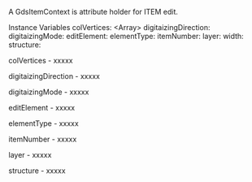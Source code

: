 A GdsItemContext is attribute holder for ITEM edit.

Instance Variables
	colVertices:		<Array<Point>>
	digitaizingDirection:		<Symbol>
	digitaizingMode:		<Symbol>
	editElement:		<GdsElement>
	elementType:		<Symbol>
	itemNumber:		<SmallInteger>
	layer:		<SmallInteger>
	width:		<Float>
	structure:		<GdsStructure>

colVertices
	- xxxxx

digitaizingDirection
	- xxxxx

digitaizingMode
	- xxxxx

editElement
	- xxxxx

elementType
	- xxxxx

itemNumber
	- xxxxx

layer
	- xxxxx

structure
	- xxxxx
